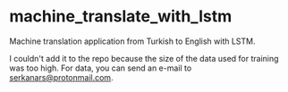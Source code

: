 # machine_translate_with_lstm
Machine translation application from Turkish to English with LSTM.

I couldn't add it to the repo because the size of the data used for training was too high. For data, you can send an e-mail to serkanars@protonmail.com.
